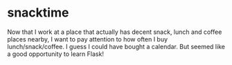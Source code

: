 snacktime
=========
Now that I work at a place that actually has decent snack, lunch and coffee places nearby, I want to pay attention to how often I buy lunch/snack/coffee. I guess I could have bought a calendar. But seemed like a good opportunity to learn Flask!
